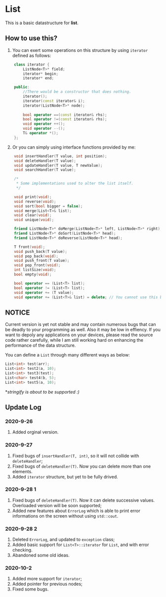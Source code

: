 # List
This is a basic datastructure for **list**.
## How to use this?
1. You can exert some operations on this structure by using `iterator` defined as follows:
```cpp
    class iterator {
        ListNode<T>* field;
        iterator* begin;
        iterator* end;

    public:
        //There would be a constructor that does nothing.
        iterator();
        iterator(const iterator& i);
        iterator(ListNode<T>* node);
            
        bool operator ==(const iterator& rhs);
        bool operator !=(const iterator& rhs);
        void operator ++();
        void operator --();
        T& operator *();
    };
```
2. Or you can simply using interface functions provided by me:
```cpp
    void insertHandler(T value, int position);
    void deleteHandler(T value);
    void updateHandler(T value, T newValue);
    void searchHandler(T value);

    /*
     * Some implementations used to alter the list itself.
     */ 

    void print(void);
    void reverse(void);
    void sort(bool bigger = false);
    void merge(List<T>& list);
    void clear(void);
    void unique(void);

    friend ListNode<T>* doMerge(ListNode<T>* left, ListNode<T>* right);
    friend ListNode<T>* doSort(ListNode<T>* head);
    friend ListNode<T>* doReverse(ListNode<T>* head);

    T front(void);
    void push_back(T value);
    void pop_back(void);
    void push_front(T value);
    void pop_front(void);
    int listSize(void);
    bool empty(void);

    bool operator == (List<T> list);
    bool operator != (List<T> list);
    void operator += (T value);
    void operator += (List<T>& list) = delete; // You cannot use this because this is a forward list.
```

## NOTICE
Current version is yet not stable and may contain numerous bugs that can be deadly to your programming as well. Also it may be low in effiency. 
If you want to depoly any applications on your devices, please read the source code rather carefully, while I am still working hard on enhancing the performance of 
the data structure.

You can define a `List` through many different ways as below:
```cpp
List<int> test(arr);
List<int> test2(a, 10);
List<int> test3(test);
List<char> test4(b, 5);
List<int> test5(a, 10);
```
**stringify is about to be supported :)*


## Update Log
### 2020-9-26
1. Added orginal version.

### 2020-9-27
1. Fixed bugs of `insertHandler(T, int)`, so it will not collide with `deleteHandler`;
2. Fixed bugs of `deleteHandler(T)`. Now you can delete more than one elements.
3. Added `iterator` structure, but yet to be fully drived.

### 2020-9-28 1
1. Fixed bugs of `deleteHandler(T)`. Now it can delete successive values. Overloaded version will be soon supported;
2. Added new features about `ErrorLog` which is able to print error informations on the screen without using `std::cout`.

### 2020-9-28 2
1. Deleted `ErrorLog`, and updated to `exception` class;
2. Added basic support for `List<T>::iterator` for `List`, and with error checking.
3. Abandoned some old ideas.

### 2020-10-2
1. Added more support for `iterator`;
2. Added pointer for previous nodes;
3. Fixed some bugs.
